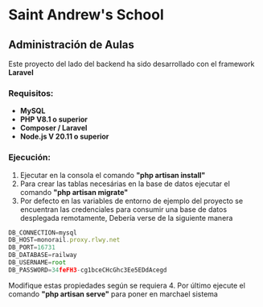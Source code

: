 # Saint Andrew's School

## Administración de Aulas

Este proyecto del lado del backend ha sido desarrollado con el framework **Laravel**

### Requisitos:

-   **MySQL**
-   **PHP V8.1 o superior**
-   **Composer / Laravel**
-   **Node.js V 20.11 o superior**

### Ejecución:

1. Ejecutar en la consola el comando **"php artisan install"**
2. Para crear las tablas necesárias en la base de datos ejecutar el comando **"php artisan migrate"**
3. Por defecto en las variables de entorno de ejemplo del proyecto se encuentran las credenciales para consumir una base de datos desplegada remotamente, Debería verse de la siguiente manera

```Typescript
DB_CONNECTION=mysql
DB_HOST=monorail.proxy.rlwy.net
DB_PORT=16731
DB_DATABASE=railway
DB_USERNAME=root
DB_PASSWORD=34feFH3-cg1bceCHcGhc3Ee5EDdAcegd
```

Modifique estas propiedades según se requiera 4. Por último ejecute el comando **"php artisan serve"** para poner en marchael sistema
